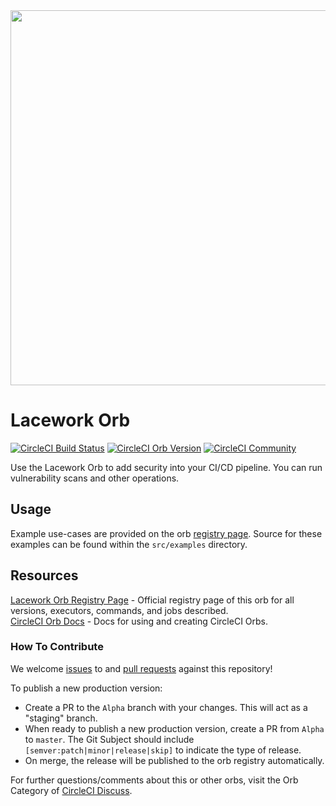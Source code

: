 <img src="https://techally-content.s3-us-west-1.amazonaws.com/public-content/lacework_logo_full.png" width="600">

# Lacework Orb
[![CircleCI Build Status](https://circleci.com/gh/lacework/circleci-orb-lacework.svg?style=shield "CircleCI Build Status")](https://circleci.com/gh/lacework/circleci-orb-lacework) [![CircleCI Orb Version](https://img.shields.io/badge/endpoint.svg?url=https://badges.circleci.io/orb/lacework/lacework)](https://circleci.com/orbs/registry/orb/lacework/lacework) [![CircleCI Community](https://img.shields.io/badge/community-CircleCI%20Discuss-343434.svg)](https://discuss.circleci.com/c/ecosystem/orbs)

Use the Lacework Orb to add security into your CI/CD pipeline. You can run vulnerability scans and other operations.

## Usage

Example use-cases are provided on the orb [registry page](https://circleci.com/orbs/registry/orb/lacework/lacework#usage-examples). Source for these examples can be found within the `src/examples` directory.

## Resources

[Lacework Orb Registry Page](https://circleci.com/orbs/registry/orb/lacework/lacework) - Official registry page of this orb for all versions, executors, commands, and jobs described.  
[CircleCI Orb Docs](https://circleci.com/docs/2.0/orb-intro/#section=configuration) - Docs for using and creating CircleCI Orbs.  

### How To Contribute

We welcome [issues](https://github.com/lacework/circleci-orb-lacework/issues) to and [pull requests](https://github.com/lacework/circleci-orb-lacework/pulls) against this repository!

To publish a new production version:
* Create a PR to the `Alpha` branch with your changes. This will act as a "staging" branch.
* When ready to publish a new production version, create a PR from `Alpha` to `master`. The Git Subject should include `[semver:patch|minor|release|skip]` to indicate the type of release.
* On merge, the release will be published to the orb registry automatically.

For further questions/comments about this or other orbs, visit the Orb Category of [CircleCI Discuss](https://discuss.circleci.com/c/orbs).
